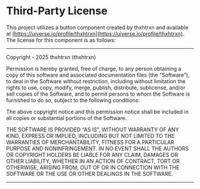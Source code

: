# Third-Party License

This project utilizes a button component created by thxhtrxn and available at [https://uiverse.io/profile/thxhtrxn](https://uiverse.io/profile/thxhtrxn). The license for this component is as follows:

---

Copyright - 2025 thxhtrxn (thxhtrxn)

Permission is hereby granted, free of charge, to any person obtaining a copy of this software and associated documentation files (the “Software”), to deal in the Software without restriction, including without limitation the rights to use, copy, modify, merge, publish, distribute, sublicense, and/or sell copies of the Software, and to permit persons to whom the Software is furnished to do so, subject to the following conditions:

The above copyright notice and this permission notice shall be included in all copies or substantial portions of the Software.

THE SOFTWARE IS PROVIDED “AS IS”, WITHOUT WARRANTY OF ANY KIND, EXPRESS OR IMPLIED, INCLUDING BUT NOT LIMITED TO THE WARRANTIES OF MERCHANTABILITY, FITNESS FOR A PARTICULAR PURPOSE AND NONINFRINGEMENT. IN NO EVENT SHALL THE AUTHORS OR COPYRIGHT HOLDERS BE LIABLE FOR ANY CLAIM, DAMAGES OR OTHER LIABILITY, WHETHER IN AN ACTION OF CONTRACT, TORT OR OTHERWISE, ARISING FROM, OUT OF OR IN CONNECTION WITH THE SOFTWARE OR THE USE OR OTHER DEALINGS IN THE SOFTWARE.

---